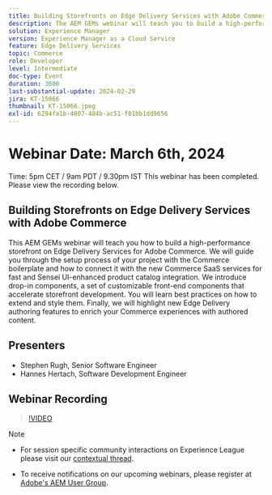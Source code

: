 ```yaml
---
title: Building Storefronts on Edge Delivery Services with Adobe Commerce
description: The AEM GEMs webinar will teach you to build a high-performance storefront on Edge Delivery Services for Adobe Commerce, covering project setup, Commerce SaaS integration, customizable front-end components, and new authoring features to enhance Commerce experiences.
solution: Experience Manager
version: Experience Manager as a Cloud Service
feature: Edge Delivery Services
topic: Commerce
role: Developer
level: Intermediate
doc-type: Event
duration: 3600
last-substantial-update: 2024-02-29
jira: KT-15066
thumbnail: KT-15066.jpeg
exl-id: 6294fa1b-4807-484b-ac51-f01bb1dd9656
---
```

# Webinar Date: March 6th, 2024

Time: 5pm CET / 9am PDT / 9.30pm IST
This webinar has been completed. Please view the recording below.

## Building Storefronts on Edge Delivery Services with Adobe Commerce

This AEM GEMs webinar will teach you how to build a high-performance storefront on Edge Delivery Services for Adobe Commerce. We will guide you through the setup process of your project with the Commerce boilerplate and how to connect it with the new Commerce SaaS services for fast and Sensei UI-enhanced product catalog integration. We introduce drop-in components, a set of customizable front-end components that accelerate storefront development. You will learn best practices on how to extend and style them. Finally, we will highlight new Edge Delivery authoring features to enrich your Commerce experiences with authored content.

## Presenters

* Stephen Rugh, Senior Software Engineer
* Hannes Hertach, Software Development Engineer

## Webinar Recording

>[!VIDEO](https://video.tv.adobe.com/v/3427729)

>[!NOTE]
> 
>* For session specific community interactions on Experience League please visit our [contextual thread](https://adobe.ly/48m4dEm).
>
>* To receive notifications on our upcoming webinars, please register at [Adobe's AEM User Group](https://aem-augs.adobe.com/).
